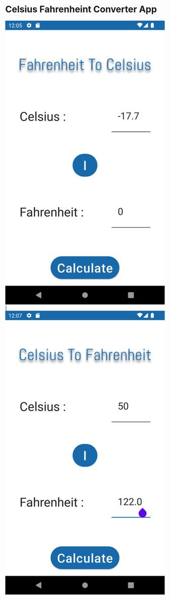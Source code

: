 # Celsius Fahrenheint Converter App



![alt-text-1](screenshots/screenshot.png)  |  ![alt-text-2](screenshots/screenshot2.png)
